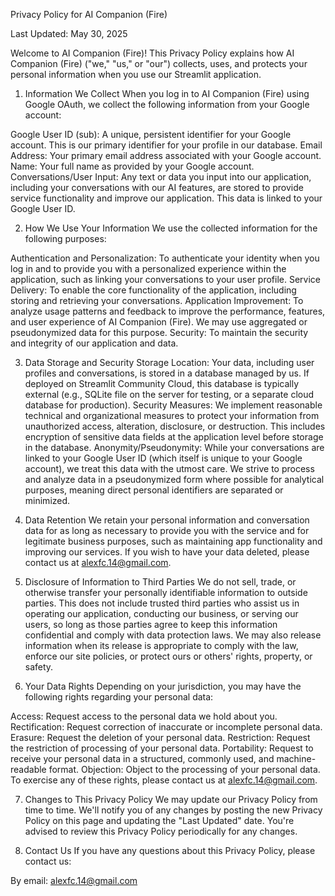 Privacy Policy for AI Companion (Fire)

Last Updated: May 30, 2025

Welcome to AI Companion (Fire)! This Privacy Policy explains how AI Companion (Fire) ("we," "us," or "our") collects, uses, and protects your personal information when you use our Streamlit application.

1. Information We Collect
When you log in to AI Companion (Fire) using Google OAuth, we collect the following information from your Google account:

Google User ID (sub): A unique, persistent identifier for your Google account. This is our primary identifier for your profile in our database.
Email Address: Your primary email address associated with your Google account.
Name: Your full name as provided by your Google account.
Conversations/User Input: Any text or data you input into our application, including your conversations with our AI features, are stored to provide service functionality and improve our application. This data is linked to your Google User ID.

2. How We Use Your Information
We use the collected information for the following purposes:

Authentication and Personalization: To authenticate your identity when you log in and to provide you with a personalized experience within the application, such as linking your conversations to your user profile.
Service Delivery: To enable the core functionality of the application, including storing and retrieving your conversations.
Application Improvement: To analyze usage patterns and feedback to improve the performance, features, and user experience of AI Companion (Fire). We may use aggregated or pseudonymized data for this purpose.
Security: To maintain the security and integrity of our application and data.

3. Data Storage and Security
Storage Location: Your data, including user profiles and conversations, is stored in a database managed by us. If deployed on Streamlit Community Cloud, this database is typically external (e.g., SQLite file on the server for testing, or a separate cloud database for production).
Security Measures: We implement reasonable technical and organizational measures to protect your information from unauthorized access, alteration, disclosure, or destruction. This includes encryption of sensitive data fields at the application level before storage in the database.
Anonymity/Pseudonymity: While your conversations are linked to your Google User ID (which itself is unique to your Google account), we treat this data with the utmost care. We strive to process and analyze data in a pseudonymized form where possible for analytical purposes, meaning direct personal identifiers are separated or minimized.

5. Data Retention
We retain your personal information and conversation data for as long as necessary to provide you with the service and for legitimate business purposes, such as maintaining app functionality and improving our services. If you wish to have your data deleted, please contact us at alexfc.14@gmail.com.

6. Disclosure of Information to Third Parties
We do not sell, trade, or otherwise transfer your personally identifiable information to outside parties. This does not include trusted third parties who assist us in operating our application, conducting our business, or serving our users, so long as those parties agree to keep this information confidential and comply with data protection laws. We may also release information when its release is appropriate to comply with the law, enforce our site policies, or protect ours or others' rights, property, or safety.

7. Your Data Rights
Depending on your jurisdiction, you may have the following rights regarding your personal data:

Access: Request access to the personal data we hold about you.
Rectification: Request correction of inaccurate or incomplete personal data.
Erasure: Request the deletion of your personal data.
Restriction: Request the restriction of processing of your personal data.
Portability: Request to receive your personal data in a structured, commonly used, and machine-readable format.
Objection: Object to the processing of your personal data.
To exercise any of these rights, please contact us at alexfc.14@gmail.com.

7. Changes to This Privacy Policy
We may update our Privacy Policy from time to time. We'll notify you of any changes by posting the new Privacy Policy on this page and updating the "Last Updated" date. You're advised to review this Privacy Policy periodically for any changes.

8. Contact Us
If you have any questions about this Privacy Policy, please contact us:

By email: alexfc.14@gmail.com
